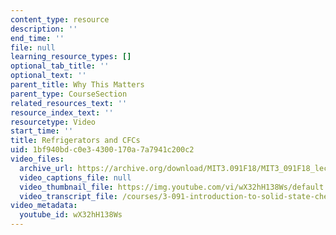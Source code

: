 ```yaml
---
content_type: resource
description: ''
end_time: ''
file: null
learning_resource_types: []
optional_tab_title: ''
optional_text: ''
parent_title: Why This Matters
parent_type: CourseSection
related_resources_text: ''
resource_index_text: ''
resourcetype: Video
start_time: ''
title: Refrigerators and CFCs
uid: 1bf940bd-c0e3-4300-170a-7a7941c200c2
video_files:
  archive_url: https://archive.org/download/MIT3.091F18/MIT3_091F18_lec04_wtm_300k.mp4
  video_captions_file: null
  video_thumbnail_file: https://img.youtube.com/vi/wX32hH138Ws/default.jpg
  video_transcript_file: /courses/3-091-introduction-to-solid-state-chemistry-fall-2018/bf1c6a4fbfb34b1aa8c1ed9d810f4fce_wX32hH138Ws.pdf
video_metadata:
  youtube_id: wX32hH138Ws
---
```

